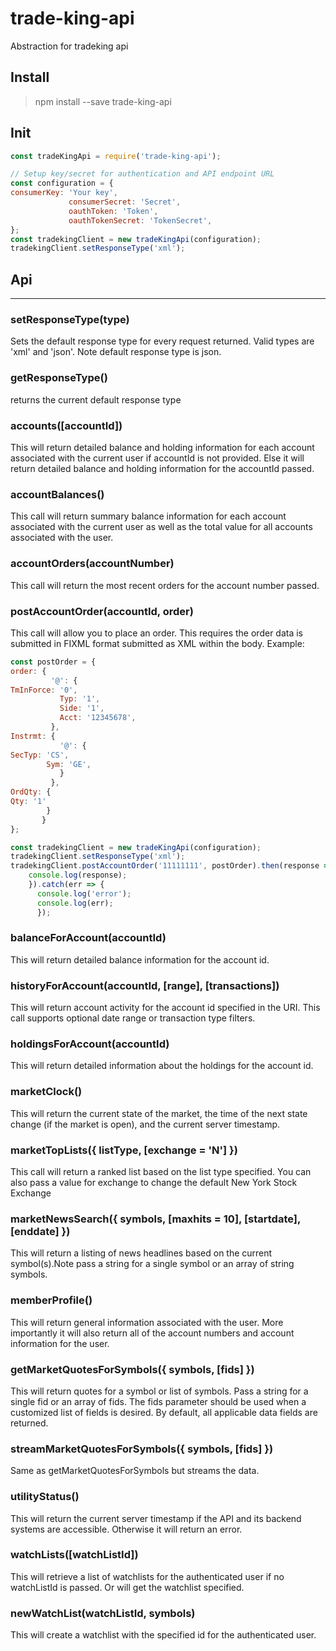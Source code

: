 # trade-king-api
Abstraction for tradeking api

## Install
> npm install --save trade-king-api
## Init
```javascript
const tradeKingApi = require('trade-king-api');

// Setup key/secret for authentication and API endpoint URL
const configuration = {
consumerKey: 'Your key',
             consumerSecret: 'Secret',
             oauthToken: 'Token',
             oauthTokenSecret: 'TokenSecret',
};
const tradekingClient = new tradeKingApi(configuration);
tradekingClient.setResponseType('xml');

```
## Api
___

### setResponseType(type) 
Sets the default response type for every request returned. Valid types are 'xml' and 'json'.
Note default response type is json.

### getResponseType()
returns the current default response type

### accounts([accountId]) 
This  will return detailed balance and holding information for each account associated with the current user if accountId is not provided. Else it will return detailed balance and holding information for the accountId passed.

### accountBalances()
This call will return summary balance information for each account associated with the current user as well as the total value for all accounts associated with the user.


### accountOrders(accountNumber)
This call will return the most recent orders for the account number passed.

### postAccountOrder(accountId, order)

This call will allow you to place an order. This requires the order data is submitted in FIXML format submitted as XML within the body.
Example:
``` javascript
const postOrder = {
order: {
         '@': {
TmInForce: '0',
           Typ: '1',
           Side: '1',
           Acct: '12345678',
         },
Instrmt: {
           '@': {
SecTyp: 'CS',
        Sym: 'GE',
           }
         },
OrdQty: {
Qty: '1'
        }
       }
};

const tradekingClient = new tradeKingApi(configuration);
tradekingClient.setResponseType('xml');
tradekingClient.postAccountOrder('11111111', postOrder).then(response => {
    console.log(response);
    }).catch(err => {
      console.log('error');
      console.log(err);
      });
```

### balanceForAccount(accountId)
This will return detailed balance information for the account id.

###  historyForAccount(accountId, [range], [transactions]) 
This will return account activity for the account id specified in the URI. This call supports optional date range or transaction type filters.

###  holdingsForAccount(accountId)
This will return detailed information about the holdings for the account id.

###  marketClock()
This will return the current state of the market, the time of the next state change (if the market is open), and the current server timestamp.

###  marketTopLists({ listType, [exchange = 'N'] }) 
This call will return a ranked list based on the list type specified. You can also pass a value for exchange to change the default New York Stock Exchange

###  marketNewsSearch({ symbols, [maxhits = 10], [startdate], [enddate] })
This will return a listing of news headlines based on the current symbol(s).Note pass a string for a single symbol or an array of string symbols.
###  memberProfile()
This will return general information associated with the user. More importantly it will also return all of the account numbers and account information for the user.
### getMarketQuotesForSymbols({ symbols, [fids] })
This will return quotes for a symbol or list of symbols. Pass a string for a single fid or an array of fids. The fids parameter should be used when a customized list of fields is desired. By default, all applicable data fields are returned.

### streamMarketQuotesForSymbols({ symbols, [fids] })
Same as getMarketQuotesForSymbols but streams the data.

### utilityStatus()
This will return the current server timestamp if the API and its backend systems are accessible. Otherwise it will return an error.
### watchLists([watchListId])
This will retrieve a list of watchlists for the authenticated user if no watchListId is passed. Or will get the watchlist specified.
### newWatchList(watchListId, symbols)
This will create a watchlist with the specified id for the authenticated user.

